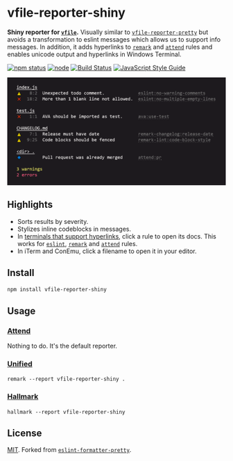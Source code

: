 # vfile-reporter-shiny

**Shiny reporter for [`vfile`](https://github.com/vfile/vfile).** Visually similar to [`vfile-reporter-pretty`](https://github.com/vfile/vfile-reporter-pretty) but avoids a transformation to eslint messages which allows us to support info messages. In addition, it adds hyperlinks to [`remark`](https://remark.js.org/) and [`attend`](https://github.com/vweevers/attend) rules and enables unicode output and hyperlinks in Windows Terminal.

[![npm status](http://img.shields.io/npm/v/vfile-reporter-shiny.svg)](https://www.npmjs.org/package/vfile-reporter-shiny)
[![node](https://img.shields.io/node/v/vfile-reporter-shiny.svg)](https://www.npmjs.org/package/vfile-reporter-shiny)
[![Build Status](https://travis-ci.com/vweevers/vfile-reporter-shiny.svg?branch=main)](https://travis-ci.com/github/vweevers/vfile-reporter-shiny)
[![JavaScript Style Guide](https://img.shields.io/badge/code_style-standard-brightgreen.svg)](https://standardjs.com)

![screenshot](screenshot.png)

## Highlights

- Sorts results by severity.
- Stylizes inline codeblocks in messages.
- In [terminals that support hyperlinks](https://gist.github.com/egmontkob/eb114294efbcd5adb1944c9f3cb5feda#supporting-apps), click a rule to open its docs. This works for [`eslint`](https://eslint.org/), [`remark`](https://remark.js.org/) and [`attend`](https://github.com/vweevers/attend) rules.
- In iTerm and ConEmu, click a filename to open it in your editor.

## Install

```
npm install vfile-reporter-shiny
```

## Usage

### [Attend](https://github.com/vweevers/attend)

Nothing to do. It's the default reporter.

### [Unified](https://unifiedjs.com/)

```
remark --report vfile-reporter-shiny .
```

### [Hallmark](https://github.com/vweevers/hallmark)

```
hallmark --report vfile-reporter-shiny
```

## License

[MIT](LICENSE). Forked from [`eslint-formatter-pretty`](https://github.com/sindresorhus/eslint-formatter-pretty).
